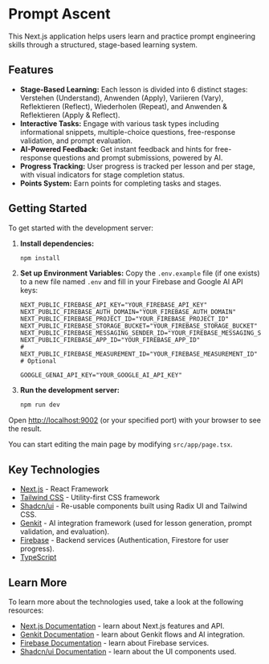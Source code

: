 
# Prompt Ascent

This Next.js application helps users learn and practice prompt engineering skills through a structured, stage-based learning system.

## Features

- **Stage-Based Learning:** Each lesson is divided into 6 distinct stages: Verstehen (Understand), Anwenden (Apply), Variieren (Vary), Reflektieren (Reflect), Wiederholen (Repeat), and Anwenden & Reflektieren (Apply & Reflect).
- **Interactive Tasks:** Engage with various task types including informational snippets, multiple-choice questions, free-response validation, and prompt evaluation.
- **AI-Powered Feedback:** Get instant feedback and hints for free-response questions and prompt submissions, powered by AI.
- **Progress Tracking:** User progress is tracked per lesson and per stage, with visual indicators for stage completion status.
- **Points System:** Earn points for completing tasks and stages.

## Getting Started

To get started with the development server:

1.  **Install dependencies:**
    ```bash
    npm install
    ```
2.  **Set up Environment Variables:**
    Copy the `.env.example` file (if one exists) to a new file named `.env` and fill in your Firebase and Google AI API keys:
    ```env
    NEXT_PUBLIC_FIREBASE_API_KEY="YOUR_FIREBASE_API_KEY"
    NEXT_PUBLIC_FIREBASE_AUTH_DOMAIN="YOUR_FIREBASE_AUTH_DOMAIN"
    NEXT_PUBLIC_FIREBASE_PROJECT_ID="YOUR_FIREBASE_PROJECT_ID"
    NEXT_PUBLIC_FIREBASE_STORAGE_BUCKET="YOUR_FIREBASE_STORAGE_BUCKET"
    NEXT_PUBLIC_FIREBASE_MESSAGING_SENDER_ID="YOUR_FIREBASE_MESSAGING_SENDER_ID"
    NEXT_PUBLIC_FIREBASE_APP_ID="YOUR_FIREBASE_APP_ID"
    # NEXT_PUBLIC_FIREBASE_MEASUREMENT_ID="YOUR_FIREBASE_MEASUREMENT_ID" # Optional

    GOOGLE_GENAI_API_KEY="YOUR_GOOGLE_AI_API_KEY"
    ```
3.  **Run the development server:**
    ```bash
    npm run dev
    ```

Open [http://localhost:9002](http://localhost:9002) (or your specified port) with your browser to see the result.

You can start editing the main page by modifying `src/app/page.tsx`.

## Key Technologies

- [Next.js](https://nextjs.org/) - React Framework
- [Tailwind CSS](https://tailwindcss.com/) - Utility-first CSS framework
- [Shadcn/ui](https://ui.shadcn.com/) - Re-usable components built using Radix UI and Tailwind CSS.
- [Genkit](https://firebase.google.com/docs/genkit) - AI integration framework (used for lesson generation, prompt validation, and evaluation).
- [Firebase](https://firebase.google.com/) - Backend services (Authentication, Firestore for user progress).
- [TypeScript](https://www.typescriptlang.org/)

## Learn More

To learn more about the technologies used, take a look at the following resources:

- [Next.js Documentation](https://nextjs.org/docs) - learn about Next.js features and API.
- [Genkit Documentation](https://firebase.google.com/docs/genkit) - learn about Genkit flows and AI integration.
- [Firebase Documentation](https://firebase.google.com/docs) - learn about Firebase services.
- [Shadcn/ui Documentation](https://ui.shadcn.com/docs) - learn about the UI components used.
```